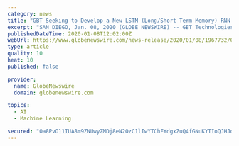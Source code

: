 ```yaml
---
category: news
title: "GBT Seeking to Develop a New LSTM (Long/Short Term Memory) RNN (Recurrent Neural Network)"
excerpt: "SAN DIEGO, Jan. 08, 2020 (GLOBE NEWSWIRE) -- GBT Technologies Inc. (OTC PINK: GTCH) (\"GBT”, or the “Company”), a company specializing in the development of Internet of Things (IoT) and Artificial Intelligence (AI) enabled networking and tracking technologies,"
publishedDateTime: 2020-01-08T12:02:00Z
webUrl: https://www.globenewswire.com/news-release/2020/01/08/1967732/0/en/GBT-Seeking-to-Develop-a-New-LSTM-Long-Short-Term-Memory-RNN-Recurrent-Neural-Network.html
type: article
quality: 10
heat: 10
published: false

provider:
  name: GlobeNewswire
  domain: globenewswire.com

topics:
  - AI
  - Machine Learning

secured: "Oa8PvO11IUA8m9ZNUwyZMDj8eN2OzC1lIwYTChFYdgxZuQ4fGNuKYTIoQJHJddAhrTIHxXpx4EoiMgDFgz7HVHMRIsgxkgrzrzEsbqzkyf4vvqzxb6VD5EdyXWSB4awAEq9VuGE1u3K9uMvxuz98r0M8oQXOFLZCZhonb4Ibq84x5wASbriy7NVf7RPrGnfoGzPHWGCFLBpfVpEKG5lftEhJKTGh9EXhzSv0lcqoaEjBad/rofaUt+bJRka04u/W6NC4CzCak8POyFrYmw3viu8pDkSBbDWq2xNIWgScrj6buRx7ODLf7zYHEwTjrsv1Bm91bOwlbUxH9pUhXNG/61IgB/cn50aBxsiezN7GCRD4ZkNw+UxSeEkzbbERTGXEcquhg2Hr4y5lpUeGIhZ3LF8sIMrVuCS849pkvjPfhZ3VzRzU+lUYuEpVNL4aEwt63NBRrRRRctkvbK+gYntzlQ==;orB/DFIVL64ManV9MxIfbA=="
---
```


